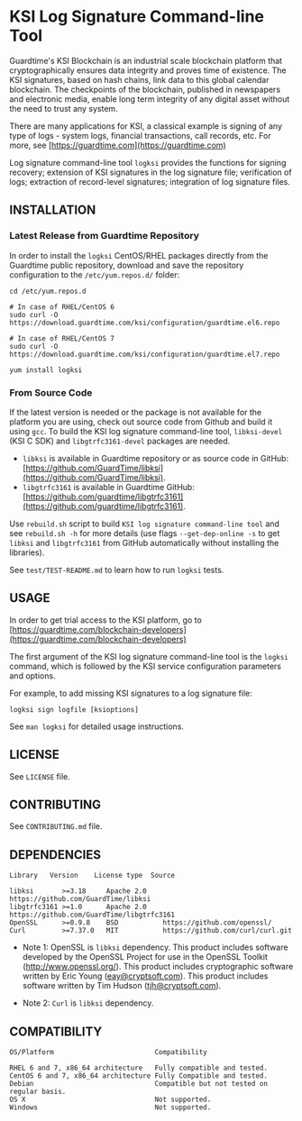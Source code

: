 # KSI Log Signature Command-line Tool

Guardtime's KSI Blockchain is an industrial scale blockchain platform that cryptographically ensures data integrity and proves time of existence. The KSI signatures, based on hash chains, link data to this global calendar blockchain. The checkpoints of the blockchain, published in newspapers and electronic media, enable long term integrity of any digital asset without the need to trust any system.

There are many applications for KSI, a classical example is signing of any type of logs - system logs, financial transactions, call records, etc. For more, see [https://guardtime.com](https://guardtime.com)

Log signature command-line tool `logksi` provides the functions for signing recovery; extension of KSI signatures in the log signature file; verification of logs; extraction of record-level signatures; integration of log signature files.


## INSTALLATION

### Latest Release from Guardtime Repository

In order to install the `logksi` CentOS/RHEL packages directly from the Guardtime public repository, download and save the repository configuration to the `/etc/yum.repos.d/` folder:

```
cd /etc/yum.repos.d

# In case of RHEL/CentOS 6
sudo curl -O https://download.guardtime.com/ksi/configuration/guardtime.el6.repo

# In case of RHEL/CentOS 7
sudo curl -O https://download.guardtime.com/ksi/configuration/guardtime.el7.repo

yum install logksi
```

### From Source Code

If the latest version is needed or the package is not available for the platform you are using, check out source code from Github and build it using `gcc`. To build the KSI log signature command-line tool, `libksi-devel` (KSI C SDK) and `libgtrfc3161-devel` packages are needed. 

* `libksi` is available in Guardtime repository or as source code in GitHub: [https://github.com/GuardTime/libksi](https://github.com/GuardTime/libksi). 
* `libgtrfc3161` is available in Guardtime GitHub: [https://github.com/guardtime/libgtrfc3161](https://github.com/guardtime/libgtrfc3161).

Use `rebuild.sh` script to build `KSI log signature command-line tool` and see `rebuild.sh -h` for more details (use flags `--get-dep-online -s` to get `libksi` and `libgtrfc3161` from GitHub automatically without installing the libraries).

See `test/TEST-README.md` to learn how to run `logksi` tests.


## USAGE

In order to get trial access to the KSI platform, go to
[https://guardtime.com/blockchain-developers](https://guardtime.com/blockchain-developers)

The first argument of the KSI log signature command-line tool is the `logksi` command, which is followed by the KSI service configuration parameters and options.

For example, to add missing KSI signatures to a log signature file:

```
logksi sign logfile [ksioptions]
```

See `man logksi` for detailed usage instructions.


## LICENSE

See `LICENSE` file.


## CONTRIBUTING

See `CONTRIBUTING.md` file.


## DEPENDENCIES

```
Library   Version    License type  Source

libksi       >=3.18     Apache 2.0    https://github.com/GuardTime/libksi
libgtrfc3161 >=1.0      Apache 2.0    https://github.com/GuardTime/libgtrfc3161
OpenSSL      >=0.9.8    BSD           https://github.com/openssl/
Curl         >=7.37.0   MIT           https://github.com/curl/curl.git
```

* Note 1: OpenSSL is `libksi` dependency.
  This product includes software developed by the OpenSSL Project for use
  in the OpenSSL Toolkit (http://www.openssl.org/). This product includes
  cryptographic software written by Eric Young (eay@cryptsoft.com). This
  product includes software written by Tim Hudson (tjh@cryptsoft.com).

* Note 2: `Curl` is `libksi` dependency.


## COMPATIBILITY

```
OS/Platform                         Compatibility

RHEL 6 and 7, x86_64 architecture   Fully compatible and tested.
CentOS 6 and 7, x86_64 architecture Fully Compatible and tested.
Debian                              Compatible but not tested on regular basis.
OS X                                Not supported.
Windows                             Not supported.
```
